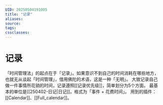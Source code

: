 ```yaml
---
UID: 20250504191005
title: "记录"
aliases: 
source: 
tags: 
cssclasses:
---
```

# 记录
「时间管理法」的起点在于「记录」。如果意识不到自己的时间消耗在哪些地方，也就无从谈起「时间管理」，借用佛陀的术语，这是一种「无明」。
大致记录自己做一件事情所花销的时间，记录遵照[[记录优先级]]，简单划分为5个方面。
最基本的单位是[[250402-日记|日记]]，格式为「事件 + 花费时间」。
用到的插件：[[Calendar]]、[[Full_calendar]]。